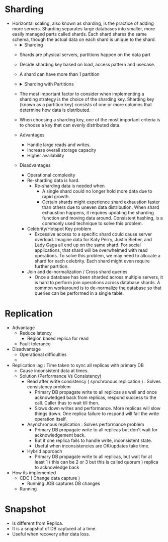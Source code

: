 # Sharding

- Horizontal scaling, also known as sharding, is the practice of adding more servers. Sharding separates large databases into smaller, more easily managed parts called shards. Each shard shares the same schema, though the actual data on each shard is unique to the shard.
  - <details>
        <summary>Sharding</summary>
        <img src="img_7.png" width="50%" alt="Sharding">
    </details>
  - Shards are physical servers, partitions happen on the data part
  - Decide sharding key based on load, access pattern and usecase.
  - A shard can have more than 1 partition
  - <details>
        <summary>Sharding with Partitions</summary>
        <img src="img_12.png" width="50%" alt="Sharding with Partitions">
    </details>

  - The most important factor to consider when implementing a sharding strategy is the choice of the sharding key. Sharding key (known as a partition key) consists of one or more columns that determine how data is distributed.
  - When choosing a sharding key, one of the most important criteria is to choose a key that can evenly distributed data.
  - Advantages
    - Handle large reads and writes.
    - Increase overall storage capacity
    - Higher availability
  - Disadvantages
    - Operational complexity 
    - Re-sharding data is hard. 
      - Re-sharding data is needed when
        - A single shard could no longer hold more data due to rapid growth. 
        - Certain shards might experience shard exhaustion faster than others due to uneven data distribution. When shard exhaustion happens, it requires updating the sharding function and moving data around. Consistent hashing, is a commonly used technique to solve this problem.
    - Celebrity/Hotspot Key problem
      - Excessive access to a specific shard could cause server overload. Imagine data for Katy Perry, Justin Bieber, and Lady Gaga all end up on the same shard. For social applications, that shard will be overwhelmed with read operations. To solve this problem, we may need to allocate a shard for each celebrity. Each shard might even require further partition.
    - Join and de-normalization / Cross shard queries
      - Once a database has been sharded across multiple servers, it is hard to perform join operations across database shards. A common workaround is to de-normalize the database so that queries can be performed in a single table.

# Replication
- Advantage
  - Reduce latency
    - Region based replica for read
  - Fault tolerance
- Disadvantage
  - Operational difficulties
  - 
- Replication lag : Time taken to sync all replicas with primary DB
  - Cause inconsistent data at times.
  - Solution (Performance Vs Consistency)
    - Read after write consistency ( synchronous replication ) : Solves consistency problem
      - Primary DB propagate write to all replicas as well and once acknowledged back from replicas, respond success to the call. Caller thas to wait till then. 
      - Slows down writes and performance. More replicas will slow things down. One replica failure to respond will fail the write operation itself.  
    - Asynchronous replication : Solves performance problem
      - Primary DB propagate write to all replicas but don't wait for acknowledgement back. 
      - But if one replica fails to handle write, inconsistent state. 
      - Useful when inconsistencies are OK/updates take time. 
    - Hybrid approach
      - Primary DB propagate write to all replicas, but wait for at least 1 ( this can be 2 or 3 but this is called quorum ) replica to acknowledge back
- How its implemented 
  - CDC ( Change data capture )
    - Running JOB captures DB changes
  - Running 
# Snapshot
- Is different from Replica. 
- It is a snapshot of DB captured at a time.
- Useful when recovery after data loss.